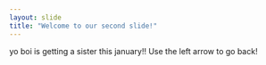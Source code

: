 ```yaml
---
layout: slide
title: "Welcome to our second slide!"
---
```

yo boi is getting a sister this january!!
Use the left arrow to go back!
